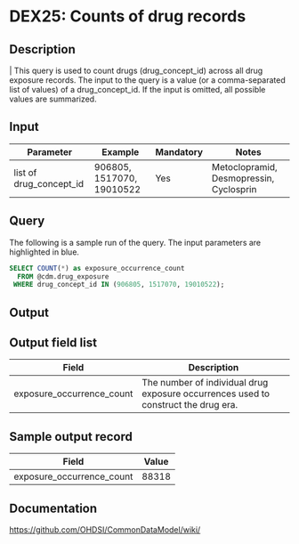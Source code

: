 <!---
Group:drug exposure
Name:DEX25 Counts of drug records
Author:Patrick Ryan
CDM Version: 5.3
-->

# DEX25: Counts of drug records

## Description
| This query is used to count drugs (drug_concept_id) across all drug exposure records. The input to the query is a value (or a comma-separated list of values) of a drug_concept_id. If the input is omitted, all possible values are summarized.

## Input

|  Parameter |  Example |  Mandatory |  Notes |
| --- | --- | --- | --- |
| list of drug_concept_id | 906805, 1517070, 19010522 | Yes | Metoclopramid, Desmopressin, Cyclosprin |

## Query
The following is a sample run of the query. The input parameters are highlighted in  blue.

```sql
SELECT COUNT(*) as exposure_occurrence_count  
  FROM @cdm.drug_exposure 
 WHERE drug_concept_id IN (906805, 1517070, 19010522);
```

## Output

## Output field list

|  Field |  Description |
| --- | --- |
| exposure_occurrence_count | The number of individual drug exposure occurrences used to construct the drug era. |

## Sample output record

|  Field |  Value |
| --- | --- |
| exposure_occurrence_count |  88318 |

## Documentation
https://github.com/OHDSI/CommonDataModel/wiki/
